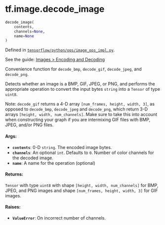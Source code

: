 <div itemscope itemtype="http://developers.google.com/ReferenceObject">
<meta itemprop="name" content="tf.image.decode_image" />
</div>

# tf.image.decode_image

``` python
decode_image(
    contents,
    channels=None,
    name=None
)
```



Defined in [`tensorflow/python/ops/image_ops_impl.py`](https://www.tensorflow.org/code/tensorflow/python/ops/image_ops_impl.py).

See the guide: [Images > Encoding and Decoding](../../../../api_guides/python/image.md#Encoding_and_Decoding)

Convenience function for `decode_bmp`, `decode_gif`, `decode_jpeg`,
and `decode_png`.

Detects whether an image is a BMP, GIF, JPEG, or PNG, and performs the
appropriate operation to convert the input bytes `string` into a `Tensor` of
type `uint8`.

Note: `decode_gif` returns a 4-D array `[num_frames, height, width, 3]`, as
opposed to `decode_bmp`, `decode_jpeg` and `decode_png`, which return 3-D
arrays `[height, width, num_channels]`. Make sure to take this into account
when constructing your graph if you are intermixing GIF files with BMP, JPEG,
and/or PNG files.

#### Args:

* <b>`contents`</b>: 0-D `string`. The encoded image bytes.
* <b>`channels`</b>: An optional `int`. Defaults to `0`. Number of color channels for
    the decoded image.
* <b>`name`</b>: A name for the operation (optional)


#### Returns:

  `Tensor` with type `uint8` with shape `[height, width, num_channels]` for
    BMP, JPEG, and PNG images and shape `[num_frames, height, width, 3]` for
    GIF images.


#### Raises:

* <b>`ValueError`</b>: On incorrect number of channels.